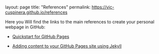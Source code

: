 layout: page
title: "References"
permalink: https://vic-cuspinera.github.io/references

Here you Will find the links to the main references to create your personal webpage in GitHub:

- [Quickstart for GitHub Pages](https://docs.github.com/en/pages/quickstart)

- [Adding content to your GitHub Pages site using Jekyll](https://docs.github.com/en/pages/setting-up-a-github-pages-site-with-jekyll/adding-content-to-your-github-pages-site-using-jekyll#about-content-in-jekyll-sites)
